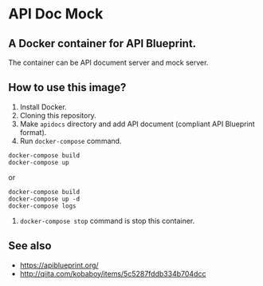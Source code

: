 # API Doc Mock

## A Docker container for API Blueprint.

The container can be API document server and mock server.

## How to use this image?

1. Install Docker.
1. Cloning this repository.
1. Make `apidocs` directory and add API document (compliant API Blueprint format).
1. Run `docker-compose` command.
```
docker-compose build
docker-compose up
```
or
```
docker-compose build
docker-compose up -d
docker-compose logs
```
1. `docker-compose stop` command is stop this container.

## See also

- https://apiblueprint.org/
- http://qiita.com/kobaboy/items/5c5287fddb334b704dcc
